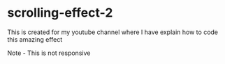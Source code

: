 # scrolling-effect-2

This is created for my youtube channel where I have explain how to code this amazing effect

Note - This is not responsive
